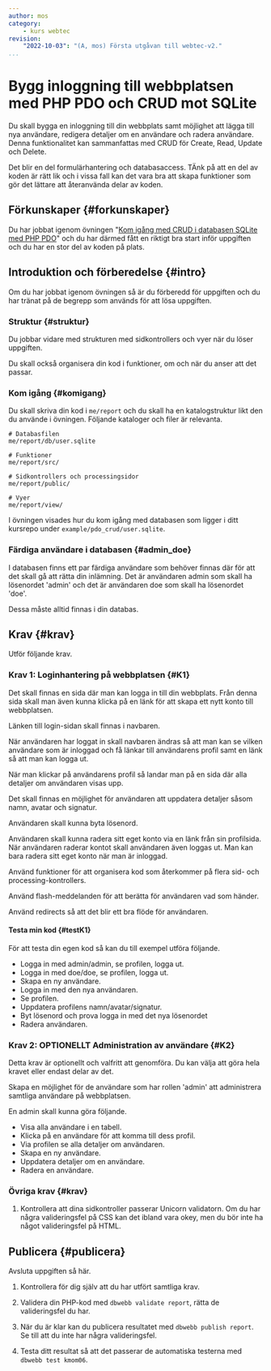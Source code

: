 ```yaml
---
author: mos
category:
    - kurs webtec
revision:
    "2022-10-03": "(A, mos) Första utgåvan till webtec-v2."
...
```

Bygg inloggning till webbplatsen med PHP PDO och CRUD mot SQLite
===================================

Du skall bygga en inloggning till din webbplats samt möjlighet att lägga till nya användare, redigera detaljer om en användare och radera användare. Denna funktionalitet kan sammanfattas med CRUD för Create, Read, Update och Delete.

Det blir en del formulärhantering och databasaccess. TÄnk på att en del av koden är rätt lik och i vissa fall kan det vara bra att skapa funktioner som gör det lättare att återanvända delar av koden.

<!--more-->



Förkunskaper {#forkunskaper}
-----------------------

Du har jobbat igenom övningen "[Kom igång med CRUD i databasen SQLite med PHP PDO](kunskap/kom-igang-med-crud-i-databasen-sqlite-med-php-pdo)" och du har därmed fått en riktigt bra start inför uppgiften och du har en stor del av koden på plats.



<!--
Genomgång {#genom}
------------------------

Här är en video som "pratar" dig igenom uppgiftens upplägg och visar hur du kommer igång.

[YOUTUBE src="gKzwQTG9eCI" width=700 caption="Kurs mvc kmom03 tisdagsgenomgång, del 3/3 uppgiften (Zoom med Mikael)."]
-->



Introduktion och förberedelse {#intro}
-----------------------

Om du har jobbat igenom övningen så är du förberedd för uppgiften och du har tränat på de begrepp som används för att lösa uppgiften.



### Struktur {#struktur}

Du jobbar vidare med strukturen med sidkontrollers och vyer när du löser uppgiften.

Du skall också organisera din kod i funktioner, om och när du anser att det passar.



### Kom igång {#komigang}

Du skall skriva din kod i `me/report` och du skall ha en katalogstruktur likt den du använde i övningen. Följande kataloger och filer är relevanta.

```text
# Databasfilen
me/report/db/user.sqlite

# Funktioner
me/report/src/

# Sidkontrollers och processingsidor
me/report/public/

# Vyer
me/report/view/
```

I övningen visades hur du kom igång med databasen som ligger i ditt kursrepo under `example/pdo_crud/user.sqlite`.



### Färdiga användare i databasen {#admin_doe}

I databasen finns ett par färdiga användare som behöver finnas där för att det skall gå att rätta din inlämning. Det är användaren admin som skall ha lösenordet 'admin' och det är användaren doe som skall ha lösenordet 'doe'.

Dessa måste alltid finnas i din databas.



<!--
### Tips, trix och livlinor {#livlina}

I GitHub issuen "[Tips och trix till kmom04 och fotokalendern](https://github.com/dbwebb-se/webtec/issues/16)" finns det en del inspiration och tips och trix till hur man kan tänka och vilka eventuella svårigheter som finns i uppgiften.
-->



Krav {#krav}
-----------------------

Utför följande krav.



### Krav 1: Loginhantering på webbplatsen {#K1}

Det skall finnas en sida där man kan logga in till din webbplats. Från denna sida skall man även kunna klicka på en länk för att skapa ett nytt konto till webbplatsen.

Länken till login-sidan skall finnas i navbaren.

När användaren har loggat in skall navbaren ändras så att man kan se vilken användare som är inloggad och få länkar till användarens profil samt en länk så att man kan logga ut.

När man klickar på användarens profil så landar man på en sida där alla detaljer om användaren visas upp.

Det skall finnas en möjlighet för användaren att uppdatera detaljer såsom namn, avatar och signatur.

Användaren skall kunna byta lösenord.

Användaren skall kunna radera sitt eget konto via en länk från sin profilsida. När användaren raderar kontot skall användaren även loggas ut. Man kan bara radera sitt eget konto när man är inloggad.

Använd funktioner för att organisera kod som återkommer på flera sid- och processing-kontrollers.

Använd flash-meddelanden för att berätta för användaren vad som händer.

Använd redirects så att det blir ett bra flöde för användaren.



#### Testa min kod {#testK1}

För att testa din egen kod så kan du till exempel utföra följande.

* Logga in med admin/admin, se profilen, logga ut.
* Logga in med doe/doe, se profilen, logga ut.
* Skapa en ny användare.
* Logga in med den nya användaren.
* Se profilen.
* Uppdatera profilens namn/avatar/signatur.
* Byt lösenord och prova logga in med det nya lösenordet
* Radera användaren.



### Krav 2: OPTIONELLT Administration av användare {#K2}

Detta krav är optionellt och valfritt att genomföra. Du kan välja att göra hela kravet eller endast delar av det. 

Skapa en möjlighet för de användare som har rollen 'admin' att administrera samtliga användare på webbplatsen.

En admin skall kunna göra följande.

* Visa alla användare i en tabell.
* Klicka på en användare för att komma till dess profil.
* Via profilen se alla detaljer om användaren.
* Skapa en ny användare.
* Uppdatera detaljer om en användare.
* Radera en användare.



### Övriga krav {#krav}

1. Kontrollera att dina sidkontroller passerar Unicorn validatorn. Om du har några valideringsfel på CSS kan det ibland vara okey, men du bör inte ha något valideringsfel på HTML.


<!--
Extrauppgift {#extra}
-----------------------

Gör följande extrauppgifter om du har tid, lust och energi.

1. 
-->



Publicera {#publicera}
-----------------------

Avsluta uppgiften så här.

1. Kontrollera för dig själv att du har utfört samtliga krav.

1. Validera din PHP-kod med `dbwebb validate report`, rätta de valideringsfel du har.

1. När du är klar kan du publicera resultatet med `dbwebb publish report`. Se till att du inte har några valideringsfel.

1. Testa ditt resultat så att det passerar de automatiska testerna med `dbwebb test kmom06`.
